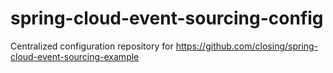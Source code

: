# spring-cloud-event-sourcing-config
Centralized configuration repository for https://github.com/closing/spring-cloud-event-sourcing-example

